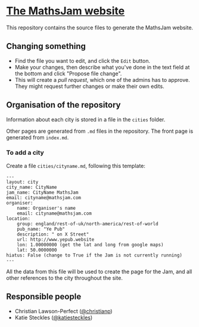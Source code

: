 # [The MathsJam website](https://www.checkmyworking.com/misc/new-mathsjam/)

This repository contains the source files to generate the MathsJam website.

## Changing something

* Find the file you want to edit, and click the `Edit` button. 
* Make your changes, then describe what you've done in the text field at the bottom and click "Propose file change".
* This will create a *pull request*, which one of the admins has to approve. They might request further changes or make their own edits.

## Organisation of the repository

Information about each city is stored in a file in the `cities` folder. 

Other pages are generated from `.md` files in the repository. The front page is generated from `index.md`.

### To add a city

Create a file `cities/cityname.md`, following this template:

```
---
layout: city                                           
city_name: CityName
jam_name: CityName MathsJam
email: cityname@mathsjam.com
organiser:
    name: Organiser's name
    email: cityname@mathsjam.com
location:
    group: england/rest-of-uk/north-america/rest-of-world
    pub_name: "Ye Pub"
    description: " on X Street"
    url: http://www.yepub.website
    lon: 1.00000000 (get the lat and long from google maps)
    lat: 50.0000000
hiatus: False (change to True if the Jam is not currently running)
---
```

All the data from this file will be used to create the page for the Jam, and all other references to the city throughout the site.

## Responsible people

* Christian Lawson-Perfect ([@christianp](http://github.com/christianp))
* Katie Steckles ([@katiesteckles](http://github.com/katiesteckles))
